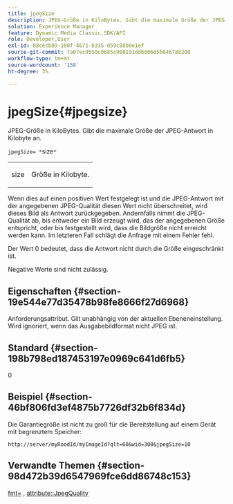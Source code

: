 ```yaml
---
title: jpegSize
description: JPEG-Größe in KiloBytes. Gibt die maximale Größe der JPEG-Antwort in Kilobyte an.
solution: Experience Manager
feature: Dynamic Media Classic,SDK/API
role: Developer,User
exl-id: 08cecb09-100f-4671-b335-d59c88b0e1ef
source-git-commit: 7a07ec9550c0685c908191dd6806d5b84678820d
workflow-type: tm+mt
source-wordcount: '158'
ht-degree: 3%

---
```


# jpegSize{#jpegsize}

JPEG-Größe in KiloBytes. Gibt die maximale Größe der JPEG-Antwort in Kilobyte an.

`jpegSize= *`size`*`

<table id="simpletable_EC2A8D8B65854B45B9CB184DA1069355"> 
 <tr class="strow"> 
  <td class="stentry"> <p><span class="codeph"> <span class="varname"> size</span></span> </p> </td> 
  <td class="stentry"> <p>Größe in Kilobyte. </p></td> 
 </tr> 
</table>

Wenn dies auf einen positiven Wert festgelegt ist und die JPEG-Antwort mit der angegebenen JPEG-Qualität diesen Wert nicht überschreitet, wird dieses Bild als Antwort zurückgegeben. Andernfalls nimmt die JPEG-Qualität ab, bis entweder ein Bild erzeugt wird, das der angegebenen Größe entspricht, oder bis festgestellt wird, dass die Bildgröße nicht erreicht werden kann. Im letzteren Fall schlägt die Anfrage mit einem Fehler fehl.

Der Wert 0 bedeutet, dass die Antwort nicht durch die Größe eingeschränkt ist.

Negative Werte sind nicht zulässig.

## Eigenschaften {#section-19e544e77d35478b98fe8666f27d6968}

Anforderungsattribut. Gilt unabhängig von der aktuellen Ebeneneinstellung. Wird ignoriert, wenn das Ausgabebildformat nicht JPEG ist.

## Standard {#section-198b798ed187453197e0969c641d6fb5}

0

## Beispiel {#section-46bf806fd3ef4875b7726df32b6f834d}

Die Garantiegröße ist nicht zu groß für die Bereitstellung auf einem Gerät mit begrenztem Speicher:

`http://server/myRoodId/myImageId?qlt=60&wid=300&jpegSize=10`

## Verwandte Themen {#section-98d472b39d6547969fce6dd86748c153}

[fmt=](../../../../../is-api/http-ref/image-serving-api-ref/c-http-protocol-reference/c-command-reference/r-is-http-fmt.md#reference-cdf10043423b45ba9fe15157fb3ae37a) , [attribute::JpegQuality](../../../../../is-api/image-catalog/image-serving-api-ref/c-image-catalog-reference/c-attributes-reference/r-jpegquality.md#reference-4a879e7c46024c8a898a9fd226f9eb09)

